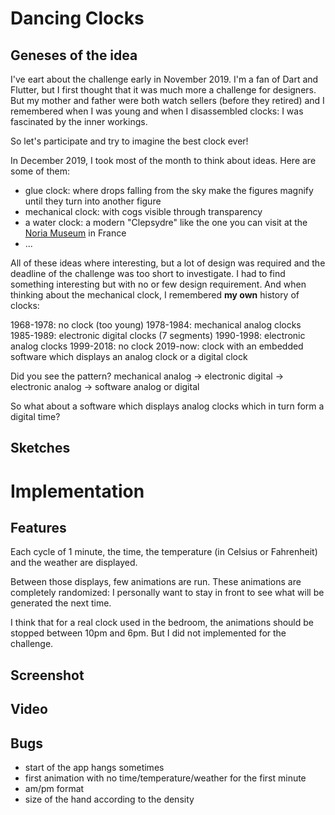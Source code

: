 # Dancing Clocks

## Geneses of the idea

I've eart about the challenge early in November 2019. I'm a fan of Dart and Flutter, but I first thought that
it was much more a challenge for designers. But my mother and father were both watch sellers (before they retired)
and I remembered when I was young and when I disassembled clocks: I was fascinated by the inner workings.

So let's participate and try to imagine the best clock ever!

In December 2019, I took most of the month to think about ideas. Here are some of them:
- glue clock: where drops falling from the sky make the figures magnify until they turn into another figure  
- mechanical clock: with cogs visible through transparency
- a water clock: a modern "Clepsydre" like the one you can visit at the [Noria Museum](https://fr.wikipedia.org/wiki/Clepsydre_moderne) in France 
- ...

All of these ideas where interesting, but a lot of design was required and the deadline of the challenge was too short to investigate.
I had to find something interesting but with no or few design requirement. And when thinking about the mechanical clock, I remembered **my own** history of clocks:

1968-1978: no clock (too young)
1978-1984: mechanical analog clocks
1985-1989: electronic digital clocks (7 segments)
1990-1998: electronic analog clocks
1999-2018: no clock
2019-now: clock with an embedded software which displays an analog clock or a digital clock

Did you see the pattern? mechanical analog -> electronic digital -> electronic analog -> software analog or digital

So what about a software which displays analog clocks which in turn form a digital time?
  
## Sketches


# Implementation

## Features

Each cycle of 1 minute, the time, the temperature (in Celsius or Fahrenheit) and the weather are displayed.

Between those displays, few animations are run. These animations are completely randomized: I personally want to stay in front 
to see what will be generated the next time.

I think that for a real clock used in the bedroom, the animations should be stopped between 10pm and 6pm. But I did
 not implemented for the challenge.

## Screenshot

## Video

## Bugs
- start of the app hangs sometimes 
- first animation with no time/temperature/weather for the first minute
- am/pm format
- size of the hand according to the density


